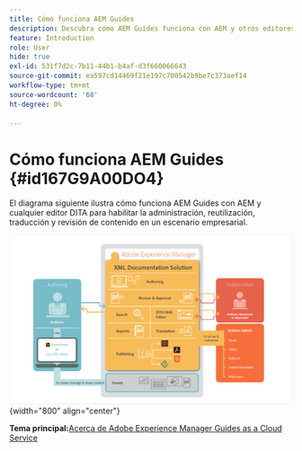 ```yaml
---
title: Cómo funciona AEM Guides
description: Descubra cómo AEM Guides funciona con AEM y otros editores DITA para potenciar la administración, reutilización, traducción y revisión de contenido en un escenario empresarial.
feature: Introduction
role: User
hide: true
exl-id: 531f7d2c-7b11-44b1-b4af-d3f660066643
source-git-commit: ea597cd14469f21e197c700542b9be7c373aef14
workflow-type: tm+mt
source-wordcount: '68'
ht-degree: 0%

---
```


# Cómo funciona AEM Guides {#id167G9A00DO4}

El diagrama siguiente ilustra cómo funciona AEM Guides con AEM y cualquier editor DITA para habilitar la administración, reutilización, traducción y revisión de contenido en un escenario empresarial.

![](images/xml-add-on-how-it-works.png){width="800" align="center"}


**Tema principal:**&#x200B;[ Acerca de Adobe Experience Manager Guides as a Cloud Service](../user-guide/intro.md)
